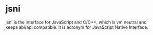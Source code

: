 # jsni
jsni is the interface for JavaScript and C/C++, which is vm neutral and keeps abi/api compatible.
It is acronym for JavaScript Native Interface.
